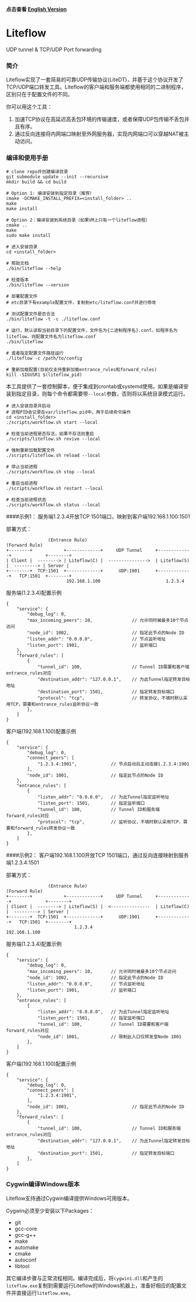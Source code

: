 **点击查看 [English Version](README.md)**

# Liteflow
UDP tunnel &amp; TCP/UDP Port forwarding

### 简介

Liteflow实现了一套简易的可靠UDP传输协议(LiteDT)，并基于这个协议开发了TCP/UDP端口转发工具。Liteflow的客户端和服务端都使用相同的二进制程序，区别只在于配置文件的不同。

你可以用这个工具：

1. 加速TCP协议在高延迟高丢包环境的传输速度，或者保障UDP包传输不丢包并且有序。
2. 通过反向连接将内网端口映射至外网服务器，实现内网端口可以穿越NAT被主动访问。


### 编译和使用手册
```
# clone repo并创建编译目录
git submodule update --init --recursive
mkdir build && cd build

# Option 1: 编译安装到指定目录（推荐）
cmake -DCMAKE_INSTALL_PREFIX=<install_folder> ..
make
make install

# Option 2：编译安装到系统目录（如果VM上只有一个liteflow进程）
cmake ..
make
sudo make install

# 进入安装目录
cd <install_folder>

# 帮助文档
./bin/liteflow --help

# 检查版本
./bin/liteflow --version

# 部署配置文件
# etc目录下有example配置文件，复制到etc/liteflow.conf并进行修改

# 测试配置文件是否合法
./bin/liteflow -t -c ./liteflow.conf

# 运行，默认读取当前目录下的配置文件，文件名为{二进制程序名}.conf。如程序名为liteflow，则配置文件名为liteflow.conf
./bin/liteflow

# 或者指定配置文件路径运行
./liteflow -c /path/to/config

# 重新加载配置(目前仅支持重新加载entrance_rules和forward_rules)
kill -SIGUSR1 $(liteflow_pid)
```

本工具提供了一套控制脚本，便于集成到crontab或systemd使用。如果是编译安装到指定目录，则每个命令都需要带`--local`参数，否则将以系统目录模式运行。
```
# 进入安装目录并启动
# 进程PID会记录在var/liteflow.pid中，用于后续命令操作
cd <install_folder>
./scripts/workflow.sh start --local

# 检查当前进程是否存活，如果不存活则重启
./scripts/liteflow.sh revive --local

# 强制重新加载配置文件
./scripts/liteflow.sh reload --local

# 停止当前进程
./scripts/workflow.sh stop --local

# 重启当前进程
./scripts/workflow.sh restart --local

# 检查当前进程状态
./scripts/workflow.sh status --local
```

####示例1： 服务端1.2.3.4开放TCP 1501端口，映射到客户端192.168.1.100:1501

部署方式：
```
                (Entrance Rule)                                     (Forward Rule)
+--------+            +-------------+     UDP Tunnel     +-------------+             +--------+
| Client |  --------> | Liteflow(C) |  --------------->  | Liteflow(S) |  ---------> | Server |
+--------+  TCP:1501  +-------------+      UDP:1901      +-------------+   TCP:1501  +--------+
                       192.168.1.100                         1.2.3.4
```

服务端(1.2.3.4)配置示例
```
{
    "service": {
        "debug_log": 0,
        "max_incoming_peers": 10,               // 允许同时被最多10个节点访问
        "node_id": 1002,                        // 指定此节点的Node ID
        "listen_addr": "0.0.0.0",               // 节点监听地址
        "listen_port": 1901,                    // 监听端口
    },
    "forward_rules": [
        {
            "tunnel_id": 100,                   // Tunnel ID需要和客户端entrance_rules对应
            "destination_addr": "127.0.0.1",    // 为此Tunnel指定转发目标地址
            "destination_port": 1501,           // 指定转发目标端口
            "protocol": "tcp",                  // 转发协议，不填时默认采用TCP，需要和entrance_rules监听协议一致
        },
    ]
}
```

客户端(192.168.1.100)配置示例
```
{
    "service": {
        "debug_log": 0,
        "connect_peers": [
            "1.2.3.4:1901",             // 节点启动后主动连接1.2.3.4:1901
        ],
        "node_id": 1001,                // 指定此节点的Node ID
    },
    "entrance_rules": [
        {
            "listen_addr": "0.0.0.0",   // 为此Tunnel指定监听地址
            "listen_port": 1501,        // 指定监听端口
            "tunnel_id": 100,           // Tunnel ID和服务端forward_rules对应
            "protocol": "tcp",          // 监听协议，不填时默认采用TCP，需要和forward_rules转发协议一致
        },
    ]
}
```

####示例2： 客户端192.168.1.100开放TCP 1501端口，通过反向连接映射到服务端1.2.3.4:1501

部署方式：
```
                (Entrance Rule)                                     (Forward Rule)
+--------+            +-------------+     UDP Tunnel     +-------------+             +--------+
| Client |  --------> | Liteflow(S) |  <---------------  | Liteflow(C) |  ---------> | Server |
+--------+  TCP:1501  +-------------+      UDP:1901      +-------------+   TCP:1501  +--------+
                          1.2.3.4                         192.168.1.100
```

服务端(1.2.3.4)配置示例
```
{
    "service": {
        "debug_log": 0,
        "max_incoming_peers": 10,       // 允许同时被最多10个节点访问
        "node_id": 1002,                // 指定此节点的Node ID
        "listen_addr": "0.0.0.0",       // 节点监听地址
        "listen_port": 1901,            // 监听端口
    },
    "entrance_rules": [
        {
            "listen_addr": "0.0.0.0",   // 为此Tunnel指定监听地址
            "listen_port": 1501,        // 指定监听端口
            "tunnel_id": 100,           // Tunnel ID需要和客户端forward_rules对应
            "node_id": 1001,            // 限制此入口仅转发至Node 1001
        },
    ]
}
```

客户端(192.168.1.100)配置示例
```
{
    "service": {
        "debug_log": 0,
        "connect_peers": [
            "1.2.3.4:1901",
        ],
        "node_id": 1001,                        // 指定此节点的Node ID
    },
    "forward_rules": [
        {
            "tunnel_id": 100,                   // Tunnel ID和服务端entrance_rules对应
            "destination_addr": "127.0.0.1",    // 为此Tunnel指定转发目标地址
            "destination_port": 1501,           // 指定转发目标端口
        },
    ]
}
```

### Cygwin编译Windows版本
Liteflow支持通过Cygwin编译提供Windows可用版本。

Cygwin必须至少安装以下Packages：
* git
* gcc-core
* gcc-g++
* make
* automake
* cmake
* autoconf
* libtool

其它编译步骤与正常流程相同。编译完成后，将`cygwin1.dll`和产生的`liteflow.exe`复制到需要运行Liteflow的Windows机器上，准备好相应的配置文件并直接运行`liteflow.exe`。

